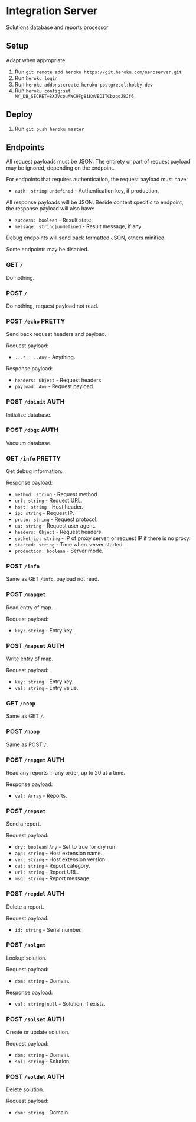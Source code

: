 # Integration Server

Solutions database and reports processor

## Setup

Adapt when appropriate.

1. Run `git remote add heroku https://git.heroku.com/nanoserver.git`
2. Run `heroku login`
3. Run `heroku addons:create heroku-postgresql:hobby-dev`
3. Run `heroku config:set MY_DB_SECRET=BXJVcouAWC9Fg8iKmVBDITCbzqqJ8Jf6`

## Deploy

1. Run `git push heroku master`

## Endpoints

All request payloads must be JSON. The entirety or part of request payload may
be ignored, depending on the endpoint.

For endpoints that requires authentication, the request payload must have:
- `auth: string|undefined` - Authentication key, if production.

All response payloads will be JSON. Beside content specific to endpoint, the
response payload will also have:
- `success: boolean` - Result state.
- `message: string|undefined` - Result message, if any.

Debug endpoints will send back formatted JSON, others minified.

Some endpoints may be disabled.

### GET `/`

Do nothing.

### POST `/`

Do nothing, request payload not read.

### POST `/echo` PRETTY

Send back request headers and payload.

Request payload:
- `...*: ...Any` - Anything.

Response payload:
- `headers: Object` - Request headers.
- `payload: Any` - Request payload.

### POST `/dbinit` AUTH

Initialize database.

### POST `/dbgc` AUTH

Vacuum database.

### GET `/info` PRETTY

Get debug information.

Response payload:
- `method: string` - Request method.
- `url: string` - Request URL.
- `host: string` - Host header.
- `ip: string` - Request IP.
- `proto: string` - Request protocol.
- `ua: string` - Request user agent.
- `headers: Object` - Request headers.
- `socket_ip: string` - IP of proxy server, or request IP if there is no proxy.
- `started: string` - Time when server started.
- `production: boolean` - Server mode.

### POST `/info`

Same as GET `/info`, payload not read.

### POST `/mapget`

Read entry of map.

Request payload:
- `key: string` - Entry key.

### POST `/mapset` AUTH

Write entry of map.

Request payload:
- `key: string` - Entry key.
- `val: string` - Entry value.

### GET `/noop`

Same as GET `/`.

### POST `/noop`

Same as POST `/`.

### POST `/repget` AUTH

Read any reports in any order, up to 20 at a time.

Response payload:
- `val: Array` - Reports.

### POST `/repset`

Send a report.

Request payload:
- `dry: boolean|Any` - Set to true for dry run.
- `app: string` - Host extension name.
- `ver: string` - Host extension version.
- `cat: string` - Report category.
- `url: string` - Report URL.
- `msg: string` - Report message.

### POST `/repdel` AUTH

Delete a report.

Request payload:
- `id: string` - Serial number.

### POST `/solget`

Lookup solution.

Request payload:
- `dom: string` - Domain.

Response payload:
- `val: string|null` - Solution, if exists.

### POST `/solset` AUTH

Create or update solution.

Request payload:
- `dom: string` - Domain.
- `sol: string` - Solution.

### POST `/soldel` AUTH

Delete solution.

Request payload:
- `dom: string` - Domain.
